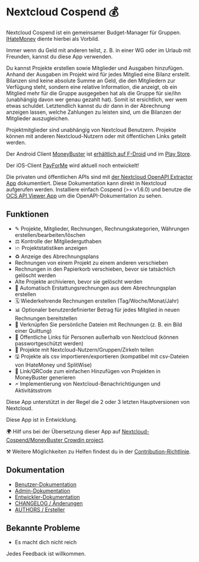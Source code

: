 # Nextcloud Cospend 💰

Nextcloud Cospend ist ein gemeinsamer Budget-Manager für Gruppen. [IHateMoney](https://github.com/spiral-project/ihatemoney/) diente hierbei als Vorbild.

Immer wenn du Geld mit anderen teilst, z. B. in einer WG oder im Urlaub mit Freunden, kannst du diese App verwenden.

Du kannst Projekte erstellen sowie Mitglieder und Ausgaben hinzufügen. Anhand der Ausgaben im Projekt wird für jedes Mitglied eine Bilanz erstellt. Bilanzen sind keine absolute Summe an Geld, die den Mitgliedern zur Verfügung steht, sondern eine relative Information, die anzeigt, ob ein Mitglied mehr für die Gruppe ausgegeben hat als die Gruppe für sie/ihn (unabhängig davon wer genau gezahlt hat). Somit ist ersichtlich, wer wem etwas schuldet. Letztendlich kannst du dir dann in der Abrechnung anzeigen lassen, welche Zahlungen zu leisten sind, um die Bilanzen der Mitglieder auszugleichen.

Projektmitglieder sind unabhängig von Nextcloud Benutzern. Projekte können mit anderen Nextcloud-Nutzern oder mit öffentlichen Links geteilt werden.

Der Android Client [MoneyBuster](https://gitlab.com/eneiluj/moneybuster) ist [erhältlich auf F-Droid](https://f-droid.org/packages/net.eneiluj.moneybuster/) und im [Play Store](https://play.google.com/store/apps/details?id=net.eneiluj.moneybuster).

Der iOS-Client [PayForMe](https://github.com/mayflower/PayForMe) wird aktuell noch entwickelt!

Die privaten und öffentlichen APIs sind mit [der Nextcloud OpenAPI Extractor App](https://github.com/nextcloud/openapi-extractor/) dokumentiert. Diese Dokumentation kann direkt in Nextcloud aufgerufen werden. Installiere einfach Cospend (>= v1.6.0) und benutze die [OCS API Viewer App](https://apps.nextcloud.com/apps/ocs_api_viewer) um die OpenAPI-Dokumentation zu sehen.

## Funktionen

* ✎ Projekte, Mitglieder, Rechnungen, Rechnungskategorien, Währungen erstellen/bearbeiten/löschen
* ⚖ Kontrolle der Mitgliederguthaben
* 🗠 Projektstatistiken anzeigen
* ♻ Anzeige des Abrechnungsplans
* Rechnungen von einem Projekt zu einem anderen verschieben
* Rechnungen in den Papierkorb verschieben, bevor sie tatsächlich gelöscht werden
* Alte Projekte archivieren, bevor sie gelöscht werden
* 🎇 Automatisch Erstattungsrechnungen aus dem Abrechnungsplan erstellen
* 🗓 Wiederkehrende Rechnungen erstellen (Tag/Woche/Monat/Jahr)
* 📊 Optionaler benutzerdefinierter Betrag für jedes Mitglied in neuen Rechnungen bereitstellen
* 🔗 Verknüpfen Sie persönliche Dateien mit Rechnungen (z. B. ein Bild einer Quittung)
* 👩 Öffentliche Links für Personen außerhalb von Nextcloud (können passwortgeschützt werden)
* 👫 Projekte mit Nextcloud-Nutzern/Gruppen/Zirkeln teilen
* 🖫 Projekte als csv importieren/exportieren (kompatibel mit csv-Dateien von IHateMoney und SplitWise)
* 🔗 Link/QRCode zum einfachen Hinzufügen von Projekten in MoneyBuster generieren
* 🗲 Implementierung von Nextcloud-Benachrichtigungen und Aktivitätsstrom

Diese App unterstützt in der Regel die 2 oder 3 letzten Hauptversionen von Nextcloud.

Diese App ist in Entwicklung.

🌍 Hilf uns bei der Übersetzung dieser App auf [Nextcloud-Cospend/MoneyBuster Crowdin project](https://crowdin.com/project/moneybuster).

⚒️ Weitere Möglichkeiten zu Helfen findest du in der [Contribution-Richtlinie](https://github.com/julien-nc/cospend-nc/blob/master/CONTRIBUTING.md).

## Dokumentation

* [Benutzer-Dokumentation](https://github.com/julien-nc/cospend-nc/blob/master/docs/user.md)
* [Admin-Dokumentation](https://github.com/julien-nc/cospend-nc/blob/master/docs/admin.md)
* [Entwickler-Dokumentation](https://github.com/julien-nc/cospend-nc/blob/master/docs/dev.md)
* [CHANGELOG / Änderungen](https://github.com/julien-nc/cospend-nc/blob/master/CHANGELOG.md#change-log)
* [AUTHORS / Ersteller](https://github.com/julien-nc/cospend-nc/blob/master/AUTHORS.md#authors)

## Bekannte Probleme

* Es macht dich nicht reich

Jedes Feedback ist willkommen.

